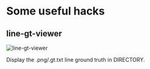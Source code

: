 Some useful hacks
=================

## line-gt-viewer
![line-gt-viewer](.screenshots/line-gt-viewer.png)

Display the .png/.gt.txt line ground truth in DIRECTORY.
